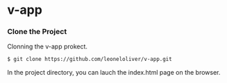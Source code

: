 # v-app

### Clone the Project
Clonning the v-app prokect. 

```sh
$ git clone https://github.com/leoneloliver/v-app.git
```

In the project directory, you can lauch the index.html page on the browser.




